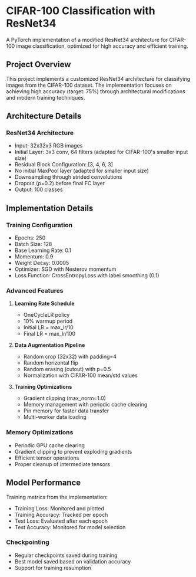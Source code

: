 # CIFAR-100 Classification with ResNet34

A PyTorch implementation of a modified ResNet34 architecture for CIFAR-100 image classification, optimized for high accuracy and efficient training.

## Project Overview

This project implements a customized ResNet34 architecture for classifying images from the CIFAR-100 dataset. The implementation focuses on achieving high accuracy (target: 75%) through architectural modifications and modern training techniques.

## Architecture Details

### ResNet34 Architecture
- Input: 32x32x3 RGB images
- Initial Layer: 3x3 conv, 64 filters (adapted for CIFAR-100's smaller input size)
- Residual Block Configuration: [3, 4, 6, 3]
- No initial MaxPool layer (adapted for smaller input size)
- Downsampling through strided convolutions
- Dropout (p=0.2) before final FC layer
- Output: 100 classes


## Implementation Details

### Training Configuration
- Epochs: 250
- Batch Size: 128
- Base Learning Rate: 0.1
- Momentum: 0.9
- Weight Decay: 0.0005
- Optimizer: SGD with Nesterov momentum
- Loss Function: CrossEntropyLoss with label smoothing (0.1)

### Advanced Features
1. **Learning Rate Schedule**
   - OneCycleLR policy
   - 10% warmup period
   - Initial LR = max_lr/10
   - Final LR = max_lr/100

2. **Data Augmentation Pipeline**
   - Random crop (32x32) with padding=4
   - Random horizontal flip
   - Random erasing (cutout) with p=0.5
   - Normalization with CIFAR-100 mean/std values

3. **Training Optimizations**
   - Gradient clipping (max_norm=1.0)
   - Memory management with periodic cache clearing
   - Pin memory for faster data transfer
   - Multi-worker data loading

### Memory Optimizations
- Periodic GPU cache clearing
- Gradient clipping to prevent exploding gradients
- Efficient tensor operations
- Proper cleanup of intermediate tensors

## Model Performance

Training metrics from the implementation:
- Training Loss: Monitored and plotted
- Training Accuracy: Tracked per epoch
- Test Loss: Evaluated after each epoch
- Test Accuracy: Monitored for model selection

### Checkpointing
- Regular checkpoints saved during training
- Best model saved based on validation accuracy
- Support for training resumption